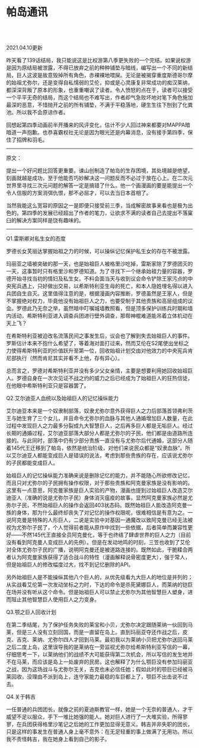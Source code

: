 # 帕岛通讯


<!--more-->

</br>

</br>

2021.04.10更新

昨天看了139话结局，我只能说这是比权游第八季更失败的一个完结。如果说权游是因为原结局被泄露，不得已放弃之前的种种铺垫与暗线，编写出一个不同的新结局，巨人这波是故意毁掉所有角色，赤裸裸地喂屎。无论是被揭穿重度斯德哥尔摩的始祖尤弥尔，还是变得自私懦弱的艾伦，抑或是心灵康复非常成功的痴汉莱纳，都深深背叛了原本的形象，也重重嘲讽了读者。令人愤怒的点在于，读者可以接受一个平平无奇的结局，而这个结局也不难写出，作者却气急败坏地对笔下角色施加最深的恶意，不惜抛开之前的所有铺垫，不满于平稳落地，硬生生往下刨到了化粪池。所以我不会原谅作者。

回想起第四季动画前半开播来的风评变化，估计不少人回过神来都要对MAPPA暗暗道一声抱歉。也恭喜霸权社无论是因为眼光还是内幕消息，没有接手第四季，保住了招牌和羽毛。

---

原文：

提出一个好问题比回答更重要。谏山创制造了帕岛的生存困境，其处境越是绝望，刻画就越是成功，至于他能否巧妙解决这一问题反而不必过于放在心上。在二次元世界里寻找三次元问题的解答一定是搞错了什么。他一个画漫画的要是能提出一个令人信服的方案消弭仇恨，那不必屈才，可以去当日本首相了。

当然我能这么宽容的原因之一是即便只接受前三季，当成解密故事来看也是极为出色的。第四季的发展已经超出了作者的笔力，让欲求不满的读者自己去提出不落窠臼的解决方案同样是饶有趣味的。

---

Q1.雷斯卿对私生女的态度

罗德长女芙丽达掌握始祖之力的时候，可以操纵记忆保护私生女的存在不被泄露。

玛丽亚之墙被突破的那一天，也是始祖巨人被格里沙吃掉，雷斯家除了罗德团灭的一天，这事暂时只有格里沙和罗德知道。为了寻找下一个继承始祖力量的容器，罗德开始寻找当初的情妇及私生女。不料会面当天与收到议会命令铲除王家污点的中央宪兵遇上，只好做出交易，以希斯特利亚生母的死亡，和本人隐姓埋名得以进入兵团自生自灭。这里值得注意的是，根据漫画内容推断，罗德虽然是王家人，但是不掌握绝对权力，毕竟他没有始祖巨人之力，也要受制于其他贵族和高层组成的议会。罗德此乃无奈之举，虽然暗中叮嘱城墙教照看，但是顶多保护训练兵时期和墙内活动，希斯特利亚进入调查兵团进行壁外调查，那帮神棍难道能吊着立体机动在天上飞？

在希斯特利亚被迫改名流落民间之事发生后，议会也了解到失去始祖巨人的事件。罗斯估计本来不抱什么希望了，等着海对面打过来，然而艾伦在S2尾使出坐标之力使得希斯特利亚的价值跃升至第一位，回收始祖计划交由对他效力的中央宪兵肯尼部执行（然而肯尼其实并看不上他，存有异心）。

总而言之，罗德对希斯特利亚并没有多少父女亲情，主要是想要利用她回收始祖巨人。罗德自身在一次次见证不战之约的威力之后已经成为了始祖巨人的狂热信徒，在他眼中希斯特利亚只是容器罢了。

Q2.艾尔迪亚人血统以及始祖巨人的记忆操纵能力

艾尔迪亚本来是一个奴隶制部落，奴隶尤弥尔意外获得巨人之力后部落首领弗利茨王与她生育了三个女儿，并且命令尤弥尔的血脉与其他人通婚增加巨人数量，在此过程中发现巨人之力最多分裂成九大智慧巨人，之后再多巨人都是无垢巨人。经过长期的通婚过程，艾尔迪亚部落大部分人都是尤弥尔的子民，他们都是由道路所连接的。与此同时，部落中仍有少部分贵族一直没有与尤弥尔后代通婚，这部分人随着145代王迁移到了帕岛，依然是统治阶级，对他们来说民众都是“奴隶血脉”。所以艾尔迪亚人都能变成巨人是错误的说法，考虑到那些贵族的存在，应该说尤弥尔的子民都能变成巨人。

始祖巨人的记忆操纵能力准确来说是删除记忆的能力，并不能随心所欲修改记忆，而且只对尤弥尔的子民拥有操作权限，对于那些贵族和阿克曼家族是没有影响的。这里有一点意思，阿克曼家族是巨人实验的产物，漫画也提到过始祖巨人改造艾尔迪亚人（准确的说是尤弥尔子民）身体消灭瘟疫的故事，显然阿克曼家族必然是尤弥尔子民，不然始祖巨人的操作会返回403状态码。既然始祖巨人能改造阿克曼一族的身体，那为什么最终却丧失了对记忆的操作权限呢，很难相信是有意为之。一说阿克曼是特殊的人形巨人，二说是实验中对基因一通魔改以致阿克曼已经无法被视为尤弥尔子民了，个人觉得前者能从原作中找到一些依据，后者简单而兼容性更好——不然145代王直接全员阿克曼化，等于也终结了肆虐世界的巨人之力（目前没有看到阿克曼人变成巨人的先例）。但是在发动地鸣的时刻，三笠也收到了艾伦对全体尤弥尔子民的广播，说明阿克曼还是被道路连接的。既然如此，干脆糅合两者认为阿克曼家族获得了适合战斗的特性（漫画解释说骨密度更大），强于常人，但是始祖巨人的修改幅度过大，找不到记忆删除的API。

另外始祖巨人是不能操纵其他八个巨人的，从优先级看九大巨人的地位是并列的；从实战看艾伦第一次发动坐标之力时，下达的命令是杀死黛娜巨人，而莱纳的铠巨在场并没有听从这个命令。但是始祖巨人可以禁止尤弥尔为其他智慧巨人塑身，进而阻止其他智慧巨人使用巨人之力变身。

Q3.颚之巨人回收计划

在第二季结尾，为了保护任务失败的莱宝和小贝，尤弥尔决定跟随莱纳一伙回到马莱，但是三人没有立刻回国，而是一直留在岛上。直到玛丽亚夺还作战之后，皮克、吉克、莱纳、尤弥尔四人才回到马莱。最初我以为莱纳小贝把尤弥尔送回马莱之后二度上岛，这里误导我的是莱纳在一旁监视尤弥尔给希斯特利亚写信的一幕，仔细思考一下，以莱纳他们的战绩不大可能获得第二次机会，所以写信的发生地并不在马莱，而应该是岛上一处废弃的民房。这也解释了为什么颚巨没有参加玛丽亚之战，因为这场战斗与尤弥尔无关，吉克也未必信任她；假如此时的颚巨已经被马莱回收，没理由不派到岛上，连守家能力最稳的车巨都上了，颚巨不出击说不过去。

Q4.关于韩吉

一任普通的兵团团长，就像之前的夏迪斯教官一样，她是一个无奈的普通人，才干威望不足以服众，手下一堆比她强的能人。她对巨人进行了一大堆实验，所得寥寥，在兵团获得格里沙笔记之后她的工作更加显得无意义。韩吉并非失职的团长，只是这样的事发生在普通人身上毫不意外：在无足轻重的事上做满了无用功。所以我不责怪韩吉，我在她身上看到自己的影子。



